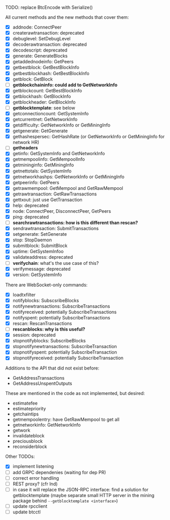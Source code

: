 TODO: replace BtcEncode with Serialize()

All current methods and the new methods that cover them:

 - [x] addnode: ConnectPeer
 - [x] createrawtransaction: deprecated
 - [x] debuglevel: SetDebugLevel
 - [x] decoderawtransaction: deprecated
 - [x] decodescript: deprecated
 - [x] generate: GenerateBlocks
 - [x] getaddednodeinfo: GetPeers
 - [x] getbestblock: GetBestBlockInfo
 - [x] getbestblockhash: GetBestBlockInfo
 - [x] getblock: GetBlock
 - [ ] **getblockchaininfo: could add to GetNetworkInfo**
 - [x] getblockcount: GetBestBlockInfo
 - [x] getblockhash: GetBlockInfo
 - [x] getblockheader: GetBlockInfo
 - [ ] **getblocktemplate**: see below
 - [x] getconnectioncount: GetSystemInfo
 - [x] getcurrentnet: GetNetworkInfo
 - [x] getdifficulty: GetNetworkInfo or GetMiningInfo
 - [x] getgenerate: GetGenerate
 - [x] gethashespersec: GetHashRate (or GetNetworkInfo or GetMiningInfo for network HR)
 - [ ] **getheaders**
 - [x] getinfo: GetSystemInfo and GetNetworkInfo
 - [x] getmempoolinfo: GetMempoolInfo
 - [x] getmininginfo: GetMiningInfo
 - [x] getnettotals: GetSystemInfo
 - [x] getnetworkhashps: GetNetworkInfo or GetMiningInfo
 - [x] getpeerinfo: GetPeers
 - [x] getrawmempool: GetMempool and GetRawMempool
 - [x] getrawtransaction: GetRawTransactions
 - [x] gettxout: just use GetTransaction
 - [x] help: deprecated
 - [x] node: ConnectPeer, DisconnectPeer, GetPeers
 - [x] ping: deprecated
 - [ ] **searchrawtransactions: how is this different than rescan?**
 - [x] sendrawtransaction: SubmitTransactions
 - [x] setgenerate: SetGenerate
 - [x] stop: StopDaemon
 - [x] submitblock: SubmitBlock
 - [x] uptime: GetSystemInfoo
 - [x] validateaddress: deprecated
 - [ ] **verifychain**: what's the use case of this?
 - [x] verifymessage: deprecated
 - [x] version: GetSystemInfo

There are WebSocket-only commands:
 - [x] loadtxfilter
 - [x] notifyblocks: SubscsribeBlocks
 - [x] notifynewtransactions: SubscribeTransactions
 - [x] notifyreceived: potentially SubscribeTransactions
 - [x] notifyspent: potentially SubscribeTransactions
 - [x] rescan: RescanTransactions
 - [ ] **rescanblocks: why is this useful?**
 - [x] session: deprecated
 - [x] stopnotifyblocks: SubscribeBlocks
 - [x] stopnotifynewtransactions: SubscribeTransaction
 - [x] stopnotifyspent: potentially SubscribeTransaction
 - [x] stopnotifyreceived: potentially SubscribeTransaction

Additions to the API that did not exist before:
 - GetAddressTransactions
 - GetAddressUnspentOutputs

These are mentioned in the code as not implemented, but desired:
 - estimatefee
 - estimatepriority
 - getchaintips
 - getmempoolentry: have GetRawMempool to get all
 - getnetworkinfo: GetNetworkInfo
 - getwork
 - invalidateblock
 - preciousblock
 - reconsiderblock

Other TODOs:

 - [x] implement listening
 - [ ] add GRPC dependenies (waiting for dep PR)
 - [ ] correct error handling
 - [ ] REST proxy? (cfr lnd)
 - [ ] in case it will replace the JSON-RPC interface: find a solution for
       getblocktemplate (maybe separate small HTTP server in the mining package 
	   behind `--getblocktemplate <interface>`)
 - [ ] update rpcclient
 - [ ] update btcctl

